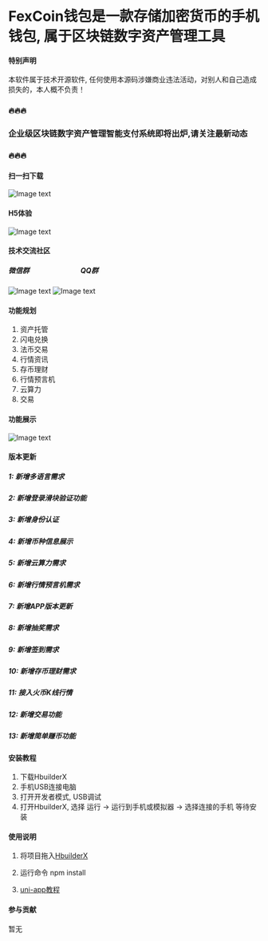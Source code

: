 # FexCoin钱包是一款存储加密货币的手机钱包, 属于区块链数字资产管理工具

#### 特别声明
本软件属于技术开源软件, 任何使用本源码涉嫌商业违法活动，对别人和自己造成损失的，本人概不负责！



### 🔥🔥🔥 
### 企业级区块链数字资产管理智能支付系统即将出炉,请关注最新动态 

### 🔥🔥🔥

#### 扫一扫下载
![Image text](https://miniboxs.oss-cn-shenzhen.aliyuncs.com/wallet/apk.png) 

#### H5体验
![Image text](https://miniboxs.oss-cn-shenzhen.aliyuncs.com/wallet/h5.png) 


#### 技术交流社区

##### 微信群 &nbsp;&nbsp;&nbsp;&nbsp;&nbsp;&nbsp;&nbsp;&nbsp;&nbsp;&nbsp;&nbsp;&nbsp;&nbsp;&nbsp;&nbsp;&nbsp;&nbsp;&nbsp;&nbsp;&nbsp;&nbsp;&nbsp;&nbsp;&nbsp;&nbsp;&nbsp;&nbsp;&nbsp;&nbsp;&nbsp;QQ群
![Image text](https://miniboxs.oss-cn-shenzhen.aliyuncs.com/common/wechat_qrcode.jpg) 
![Image text](https://miniboxs.oss-cn-shenzhen.aliyuncs.com/common/qq_qrcode.jpg) 


#### 功能规划
1. 资产托管
2. 闪电兑换
3. 法币交易
4. 行情资讯
5. 存币理财
6. 行情预言机
7. 云算力
8. 交易

#### 功能展示
![Image text](https://smilehert.oss-cn-hongkong.aliyuncs.com/upload/images/6c5e021b5a414fdc9c44a3bae73f8408.jpg) 


#### 版本更新

##### 1: 新增多语言需求

##### 2: 新增登录滑块验证功能

##### 3: 新增身份认证

##### 4: 新增币种信息展示

##### 5: 新增云算力需求

##### 6: 新增行情预言机需求

##### 7: 新增APP版本更新

##### 8: 新增抽奖需求

##### 9: 新增签到需求

##### 10: 新增存币理财需求

##### 11: 接入火币K线行情

##### 12: 新增交易功能

##### 13: 新增简单赚币功能

#### 安装教程

1. 下载HbuilderX
2. 手机USB连接电脑
3. 打开开发者模式, USB调试
4. 打开HbuilderX, 选择 运行 -> 运行到手机或模拟器 -> 选择连接的手机  等待安装

#### 使用说明

1. 将项目拖入[HbuilderX](http://www.dcloud.io/hbuilderx.html) 
2. 运行命令 
   npm install
   
3. [uni-app教程](https://uniapp.dcloud.io) 


#### 参与贡献

暂无


